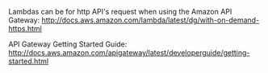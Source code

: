 Lambdas can be for http API's request when using the Amazon API Gateway:
http://docs.aws.amazon.com/lambda/latest/dg/with-on-demand-https.html

API Gateway Getting Started Guide:
http://docs.aws.amazon.com/apigateway/latest/developerguide/getting-started.html